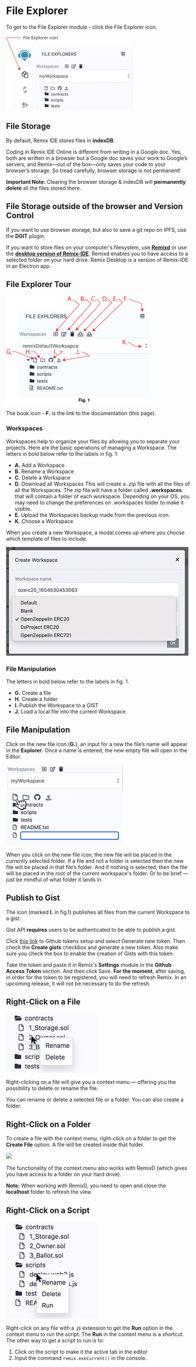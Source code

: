 File Explorer
=============

To get to the File Explorer module - click the File Explorer icon.

![](images/a-file-explorer1.png)

File Storage
------------
By default, Remix IDE stores files in **indexDB**.  

Coding in Remix IDE Online is different from writing in a Google doc. Yes, both are written in a browser but a Google doc saves your work to Google’s servers, and Remix—out of the box—only saves your code to your browser’s storage. So tread carefully, browser storage is not permanent!

**Important Note:** Clearing the browser storage & indexDB will **permanently delete** all the files stored there. 

## File Storage outside of the browser and Version Control

If you want to use browser storage, but also to save a git repo on IPFS, use the **DGIT** plugin.  

If you want to store files on your computer's filesystem, use **[Remixd](remixd.html)** or use the **[desktop version of Remix-IDE](https://github.com/ethereum/remix-desktop/releases/)**. Remixd enables you to have access to a selected folder on your hard drive. Remix Desktop is a version of Remix-IDE in an Electron app. 

File Explorer Tour
-------------------

![](images/a-fe-tour.png)

The book icon - **F.** is the link to the documentation (this page).

### Workspaces
Workspaces help to organize your files by allowing you to separate your projects.
Here are the basic operations of managing a Workspace. The letters in bold below refer to the labels in fig. 1.

- **A.** Add a Workspace <br>
- **B.** Rename a Workspace  <br>
- **C.** Delete a Workspace  <br>
-  **D.** Download all Workspaces This will create a .zip file with all the files of all the Workspaces.  The zip file will have a folder called **.workspaces** that will contain a folder of each workspace.  Depending on your OS, you may need to change the preferences on .workspaces folder to make it visible.  <br>
- **E.** Upload the Workspaces backup made from the previous icon. <br>
- **K.** Choose a Workspace <br>

When you create a new Workspace, a modal comes up where you choose which template of files to include.

![](images/a-workspace-templates.png)

### File Manipulation
The letters in bold below refer to the labels in fig. 1.

- **G.** Create a file  <br>
- **H.** Create a folder  <br>
- **I.** Publish the Workspace to a GIST <br>
- **J.** Load a local file into the current Workspace<br>

## File Manipulation

Click on the new file icon (**G.**), an input for a new the file’s name will appear in the **Explorer**. Once a name is entered, the new empty file will open in the Editor.

![](images/a-file-explorer-new-file2.png)

When you click on the new file icon, the new file will be placed in the currently selected folder. If a file and not a folder is selected then the new file will be placed in that file’s folder. And if nothing is selected, then the file will be placed in the root of the current workspace's folder. Or to be brief — just be mindful of what folder it lands in.

Publish to Gist
---------------

The icon (marked **I.** in fig.1) publishes all files from the current Workspace to a gist.

Gist API **requires** users to be authenticated to be able to publish a gist.  

Click [this link](https://github.com/settings/tokens) to Github tokens setup and select Generate new token. Then check the **Create gists** checkbox and generate a new token. Also make sure you check the box to enable the creation of Gists with this token.

Take the token and paste it in Remix's **Settings** module in the **Github Access Token** section. And then click Save. **For the moment**, after saving, in order for the token to be registered, you will need to refresh Remix. In an upcoming release, it will not be necessary to do the refresh.

Right-Click on a File
----------------------

![](images/a-file-ex-rt-click.png)

Right-clicking on a file will give you a context menu — offering you the possibility to delete or rename the file. 

You can rename or delete a selected file or a folder. You can also create a folder. 

Right-Click on a Folder
------------------------
To create a file with the context menu, right-click on a folder to get the **Create File** option. A file will be created inside that folder. 

![](images/a-file-ex-rt-click-folder.png)

The functionality of the context menu also works with RemixD (which gives you have access to a folder on your hard drive).  

**Note:** When working with RemixD, you need to open and close the **localhost** folder to refresh the view.

Right-Click on a Script
------------------------

![](images/a-file-ex-rt-click-script.png)

Right-click on any file with a .js extension to get the **Run** option in the context menu to run the script.  The **Run** in the context menu is a shortcut.  The other way to get a script to run is to:
1. Click on the script to make it the active tab in the editor 
2. Input the command `remix.exeCurrent()` in the console.
